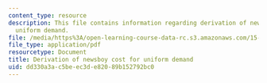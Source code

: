 ```yaml
---
content_type: resource
description: This file contains information regarding derivation of newsboy cost for
  uniform demand.
file: /media/https%3A/open-learning-course-data-rc.s3.amazonaws.com/15-772j-d-lab-supply-chains-fall-2014/dd330a3ac5beec3de82089b152792bc0_MIT15_772JF14_Uniform.pdf
file_type: application/pdf
resourcetype: Document
title: Derivation of newsboy cost for uniform demand
uid: dd330a3a-c5be-ec3d-e820-89b152792bc0
---
```

